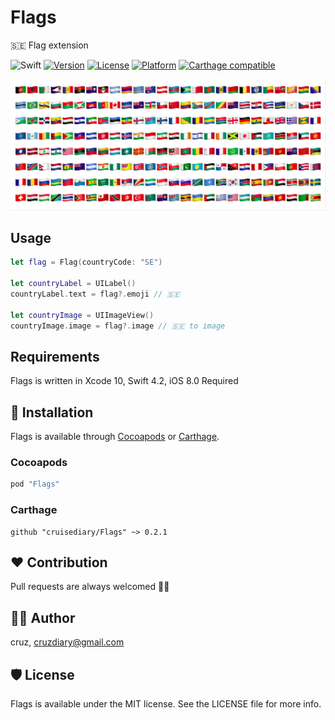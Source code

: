# Flags
🇸🇪 Flag extension

![Swift](https://img.shields.io/badge/Swift-4.2-orange.svg)
[![Version](https://img.shields.io/cocoapods/v/Comets.svg?style=flat)](http://cocoapods.org/pods/Flags)
[![License](https://img.shields.io/cocoapods/l/Comets.svg?style=flat)](http://cocoapods.org/pods/Flags)
[![Platform](https://img.shields.io/cocoapods/p/Comets.svg?style=flat)](http://cocoapods.org/pods/Flags)
[![Carthage compatible](https://img.shields.io/badge/Carthage-compatible-4BC51D.svg?style=flat)](https://github.com/Carthage/Carthage)

![flags](README/flags.jpg)

## Usage
```swift
let flag = Flag(countryCode: "SE")

let countryLabel = UILabel()
countryLabel.text = flag?.emoji // 🇸🇪

let countryImage = UIImageView()
countryImage.image = flag?.image // 🇸🇪 to image
```

## Requirements
Flags is written in  Xcode 10, Swift 4.2, iOS 8.0 Required

## 📲 Installation
Flags is available through [Cocoapods](http://cocoapods.org) or [Carthage](https://github.com/Carthage/Carthage).

### Cocoapods
```ruby
pod "Flags"
```

### Carthage
```
github "cruisediary/Flags" ~> 0.2.1
```

## ❤️ Contribution
Pull requests are always welcomed 🏄🏼

## 👨‍💻 Author
cruz, cruzdiary@gmail.com

## 🛡 License

Flags is available under the MIT license. See the LICENSE file for more info.
